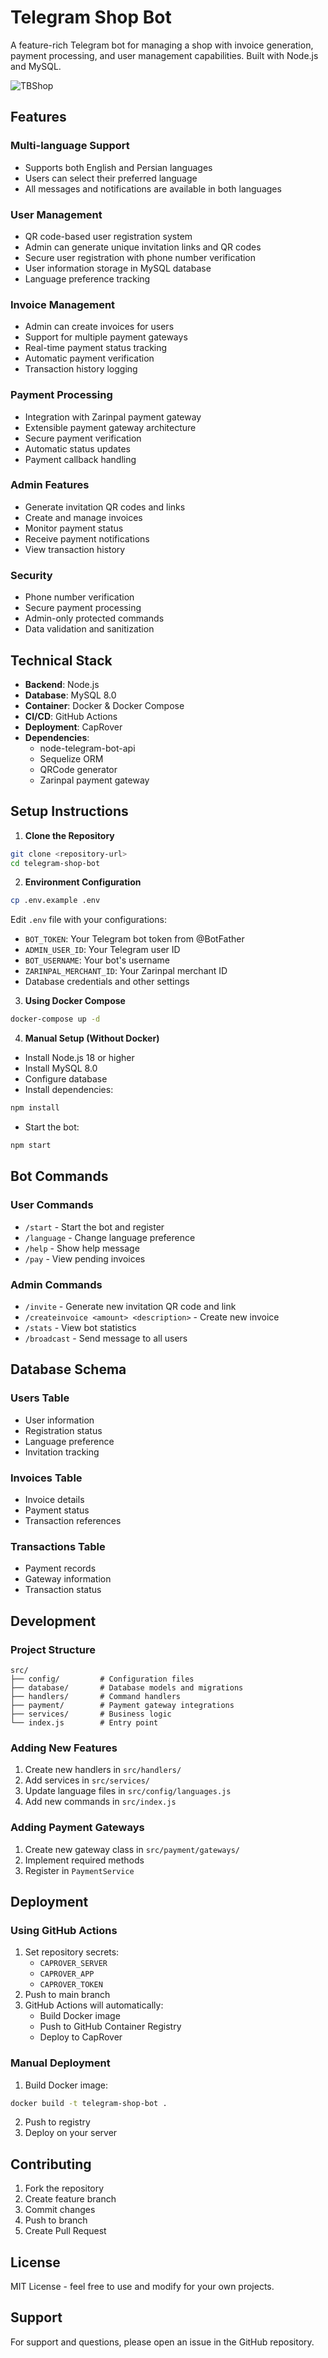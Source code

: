 # Telegram Shop Bot

A feature-rich Telegram bot for managing a shop with invoice generation, payment processing, and user management capabilities. Built with Node.js and MySQL.

![TBShop](https://github.com/No-platforms/tbshop/blob/main/.github/images/tbshop.png "TBShop")

## Features

### Multi-language Support
- Supports both English and Persian languages
- Users can select their preferred language
- All messages and notifications are available in both languages

### User Management
- QR code-based user registration system
- Admin can generate unique invitation links and QR codes
- Secure user registration with phone number verification
- User information storage in MySQL database
- Language preference tracking

### Invoice Management
- Admin can create invoices for users
- Support for multiple payment gateways
- Real-time payment status tracking
- Automatic payment verification
- Transaction history logging

### Payment Processing
- Integration with Zarinpal payment gateway
- Extensible payment gateway architecture
- Secure payment verification
- Automatic status updates
- Payment callback handling

### Admin Features
- Generate invitation QR codes and links
- Create and manage invoices
- Monitor payment status
- Receive payment notifications
- View transaction history

### Security
- Phone number verification
- Secure payment processing
- Admin-only protected commands
- Data validation and sanitization

## Technical Stack

- **Backend**: Node.js
- **Database**: MySQL 8.0
- **Container**: Docker & Docker Compose
- **CI/CD**: GitHub Actions
- **Deployment**: CapRover
- **Dependencies**:
  - node-telegram-bot-api
  - Sequelize ORM
  - QRCode generator
  - Zarinpal payment gateway

## Setup Instructions

1. **Clone the Repository**
```bash
git clone <repository-url>
cd telegram-shop-bot
```

2. **Environment Configuration**
```bash
cp .env.example .env
```
Edit `.env` file with your configurations:
- `BOT_TOKEN`: Your Telegram bot token from @BotFather
- `ADMIN_USER_ID`: Your Telegram user ID
- `BOT_USERNAME`: Your bot's username
- `ZARINPAL_MERCHANT_ID`: Your Zarinpal merchant ID
- Database credentials and other settings

3. **Using Docker Compose**
```bash
docker-compose up -d
```

4. **Manual Setup (Without Docker)**
- Install Node.js 18 or higher
- Install MySQL 8.0
- Configure database
- Install dependencies:
```bash
npm install
```
- Start the bot:
```bash
npm start
```

## Bot Commands

### User Commands
- `/start` - Start the bot and register
- `/language` - Change language preference
- `/help` - Show help message
- `/pay` - View pending invoices

### Admin Commands
- `/invite` - Generate new invitation QR code and link
- `/createinvoice <amount> <description>` - Create new invoice
- `/stats` - View bot statistics
- `/broadcast` - Send message to all users

## Database Schema

### Users Table
- User information
- Registration status
- Language preference
- Invitation tracking

### Invoices Table
- Invoice details
- Payment status
- Transaction references

### Transactions Table
- Payment records
- Gateway information
- Transaction status

## Development

### Project Structure
```
src/
├── config/         # Configuration files
├── database/       # Database models and migrations
├── handlers/       # Command handlers
├── payment/        # Payment gateway integrations
├── services/       # Business logic
└── index.js        # Entry point
```

### Adding New Features
1. Create new handlers in `src/handlers/`
2. Add services in `src/services/`
3. Update language files in `src/config/languages.js`
4. Add new commands in `src/index.js`

### Adding Payment Gateways
1. Create new gateway class in `src/payment/gateways/`
2. Implement required methods
3. Register in `PaymentService`

## Deployment

### Using GitHub Actions
1. Set repository secrets:
   - `CAPROVER_SERVER`
   - `CAPROVER_APP`
   - `CAPROVER_TOKEN`
2. Push to main branch
3. GitHub Actions will automatically:
   - Build Docker image
   - Push to GitHub Container Registry
   - Deploy to CapRover

### Manual Deployment
1. Build Docker image:
```bash
docker build -t telegram-shop-bot .
```
2. Push to registry
3. Deploy on your server

## Contributing

1. Fork the repository
2. Create feature branch
3. Commit changes
4. Push to branch
5. Create Pull Request

## License

MIT License - feel free to use and modify for your own projects.

## Support

For support and questions, please open an issue in the GitHub repository.